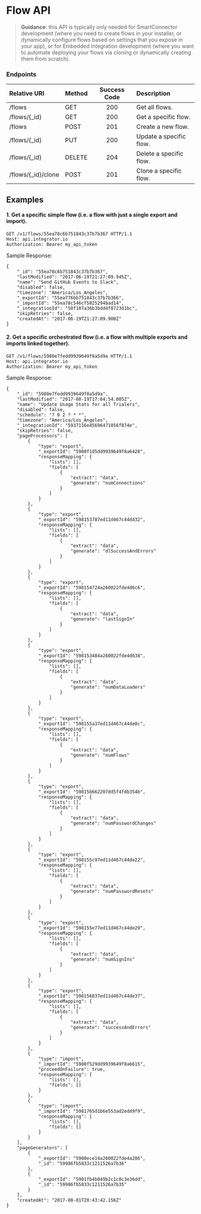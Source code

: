 Flow API
==========
>**Guidance**: this API is typically only needed for SmartConnector development (where you need to create flows in your installer, or dynamically configure flows based on settings that you expose in your app), or for Embedded Integration development (where you want to automate deploying your flows via cloning or dynamically creating them from scratch).

### Endpoints
| Relative URI| Method | Success Code | Description|
|:-------------------|:-------|:------------:|:------------------------------|
|/flows|GET|200|Get all flows.|
|/flows/{_id}|GET|200|Get a specific flow.|
|/flows|POST|201|Create a new flow.|
|/flows/{_id}|PUT|200|Update a specific flow.|
|/flows/{_id}|DELETE|204|Delete a specific flow.|
|/flows/{_id}/clone|POST|201|Clone a specific flow.|


## Examples

#### 1.  Get a specific simple flow (i.e. a flow with just a single export and import).

```
GET /v1/flows/55ea78c6b751843c37b7b367 HTTP/1.1
Host: api.integrator.io
Authorization: Bearer my_api_token
```

Sample Response:

```
{
    "_id": "55ea78c6b751843c37b7b367",
    "lastModified": "2017-06-19T21:27:09.945Z",
    "name": "Send GitHub Events to Slack",
    "disabled": false,
    "timezone": "America/Los_Angeles",
    "_exportId": "55ea776bb751843c37b7b366",
    "_importId": "55ea78c546cf5825294bad14",
    "_integrationId": "58f107a36b3bdd4f8723d1bc",
    "skipRetries": false,
    "createdAt": "2017-06-19T21:27:09.900Z"
}
```

#### 2.  Get a specific orchestrated flow (i.e. a flow with multiple exports and imports linked together).

```
GET /v1/flows/5980e7fedd9939649f8a5d9a HTTP/1.1
Host: api.integrator.io
Authorization: Bearer my_api_token
```

Sample Response:

```
{
    "_id": "5980e7fedd9939649f8a5d9a",
    "lastModified": "2017-08-19T17:04:54.005Z",
    "name": "Update Usage Stats for all Trialers",
    "disabled": false,
    "schedule": "? 0 2 ? * *",
    "timezone": "America/Los_Angeles",
    "_integrationId": "5937116e45696471856f874e",
    "skipRetries": false,
    "pageProcessors": [
        {
            "type": "export",
            "_exportId": "5980f1d5dd9939649f8a6428",
            "responseMapping": {
                "lists": [],
                "fields": [
                    {
                        "extract": "data",
                        "generate": "numConnections"
                    }
                ]
            }
        },
        {
            "type": "export",
            "_exportId": "598153787ed11d467c44dd32",
            "responseMapping": {
                "lists": [],
                "fields": [
                    {
                        "extract": "data",
                        "generate": "dlSuccessAndErrors"
                    }
                ]
            }
        },
        {
            "type": "export",
            "_exportId": "598154724a260022fde4d6c6",
            "responseMapping": {
                "lists": [],
                "fields": [
                    {
                        "extract": "data",
                        "generate": "lastSignIn"
                    }
                ]
            }
        },
        {
            "type": "export",
            "_exportId": "598153484a260022fde4d638",
            "responseMapping": {
                "lists": [],
                "fields": [
                    {
                        "extract": "data",
                        "generate": "numDataLoaders"
                    }
                ]
            }
        },
        {
            "type": "export",
            "_exportId": "598155a37ed11d467c44de0c",
            "responseMapping": {
                "lists": [],
                "fields": [
                    {
                        "extract": "data",
                        "generate": "numFlows"
                    }
                ]
            }
        },
        {
            "type": "export",
            "_exportId": "59815b662207dd5f4fdb354b",
            "responseMapping": {
                "lists": [],
                "fields": [
                    {
                        "extract": "data",
                        "generate": "numPasswordChanges"
                    }
                ]
            }
        },
        {
            "type": "export",
            "_exportId": "598155c97ed11d467c44de22",
            "responseMapping": {
                "lists": [],
                "fields": [
                    {
                        "extract": "data",
                        "generate": "numPasswordResets"
                    }
                ]
            }
        },
        {
            "type": "export",
            "_exportId": "598155e77ed11d467c44de29",
            "responseMapping": {
                "lists": [],
                "fields": [
                    {
                        "extract": "data",
                        "generate": "numSignIns"
                    }
                ]
            }
        },
        {
            "type": "export",
            "_exportId": "598156037ed11d467c44de37",
            "responseMapping": {
                "lists": [],
                "fields": [
                    {
                        "extract": "data",
                        "generate": "successAndErrors"
                    }
                ]
            }
        },
        {
            "type": "import",
            "_importId": "5980f529dd9939649f8a6615",
            "proceedOnFailure": true,
            "responseMapping": {
                "lists": [],
                "fields": []
            }
        },
        {
            "type": "import",
            "_importId": "5981765d1b6e553ad2edd9f9",
            "responseMapping": {
                "lists": [],
                "fields": []
            }
        }
    ],
    "pageGenerators": [
        {
            "_exportId": "5980ece14a260022fde4a286",
            "_id": "59986fb5833c1211526a7b36"
        },
        {
            "_exportId": "5981fb4b849b2c1c8c3e36dd",
            "_id": "59986fb5833c1211526a7b35"
        }
    ],
    "createdAt": "2017-08-01T20:43:42.156Z"
}
```
